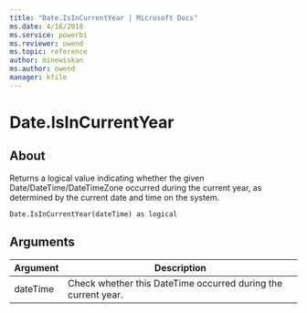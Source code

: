 ```yaml
---
title: "Date.IsInCurrentYear | Microsoft Docs"
ms.date: 4/16/2018
ms.service: powerbi
ms.reviewer: owend
ms.topic: reference
author: minewiskan
ms.author: owend
manager: kfile
---
```

# Date.IsInCurrentYear

  
## About  
Returns a logical value indicating whether the given Date/DateTime/DateTimeZone occurred during the current year, as determined by the current date and time on the system.  
  
```  
Date.IsInCurrentYear(dateTime) as logical  
```  
  
## <a name="__goback"></a>Arguments  
  
|Argument|Description|  
|------------|---------------|  
|dateTime|Check whether this DateTime occurred during the current year.|  
  
